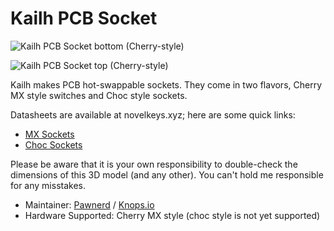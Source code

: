 # Kailh PCB Socket

![Kailh PCB Socket bottom (Cherry-style)](https://i.imgur.com/Pd1VoPb.png)

![Kailh PCB Socket top (Cherry-style)](https://i.imgur.com/yvTgS6g.png)

Kailh makes PCB hot-swappable sockets. They come in two flavors, Cherry MX style switches and Choc style sockets.

Datasheets are available at novelkeys.xyz; here are some quick links:

* [MX Sockets](https://cdn.shopify.com/s/files/1/3099/8088/files/CPG151101S11_MX_Socket.pdf?4656976507916097806)
* [Choc Sockets](https://cdn.shopify.com/s/files/1/3099/8088/files/CPG135001S30_Choc_PCB_Socket.pdf?11560148761728190369)

Please be aware that it is your own responsibility to double-check the dimensions of this 3D model (and any other). You can't hold me responsible for any misstakes.

* Maintainer: [Pawnerd](https://github.com/pawnerd) / [Knops.io](http://www.knops.io/)
* Hardware Supported: Cherry MX style (choc style is not yet supported)